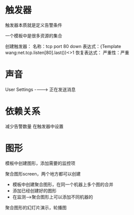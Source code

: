# 触发器

触发器本质就是定义告警条件

一个模板中是很多资源的集合

创建触发器：
名称：tcp port 80 down
表达式：{Template wang:net.tcp.listen[80].last()}<>1
恢复表达式：
严重性：严重

# 声音

User Settings ----> 正在发送消息

# 依赖关系

减少告警数量
在触发器中设置

# 图形

模板中创建图形，添加需要的监控项

聚合图形screen，两个地方都可以创建
+ 模板中创建聚合图形，在同一个机器上多个图的合并
+ 添加已经创建好的图形
+ 在监测-->聚合图形上可以添加不同机器的

聚合图形的幻灯片演示，轮播图












